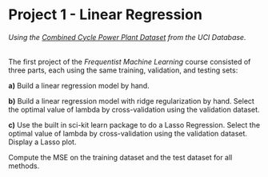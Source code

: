# Project 1 - Linear Regression
###### Using the [Combined Cycle Power Plant Dataset](https://archive.ics.uci.edu/ml/datasets/Combined+Cycle+Power+Plant) from the UCI Database.

The first project of the *Frequentist Machine Learning* course consisted of three parts, each using the same training, validation, and testing sets:

**a)** Build a linear regression model by hand.

**b)** Build a linear regression model with ridge regularization by hand. Select the optimal value of lambda by cross-validation using the validation dataset.

**c)** Use the built in sci-kit learn package to do a Lasso Regression. Select the optimal value of lambda by cross-validation using the validation dataset. Display a Lasso plot.

Compute the MSE on the training dataset and the test dataset for all methods.

